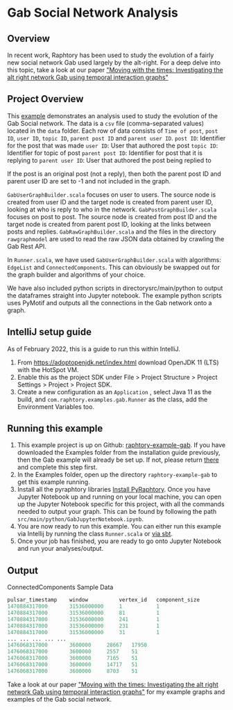 # Gab Social Network Analysis

## Overview

In recent work, Raphtory has been used to study the evolution of a fairly new social network Gab used largely by the alt-right. For a deep delve into this topic, take a look at our paper ["Moving with the times: Investigating the alt right network Gab using temporal interaction graphs"](https://www.researchgate.net/publication/344294385_Moving_with_the_Times_Investigating_the_Alt-Right_Network_Gab_with_Temporal_Interaction_Graphs)

## Project Overview

This [example](https://github.com/Raphtory/Raphtory/tree/master/examples/raphtory-example-gab) demonstrates an analysis used to study the evolution of the Gab Social network. The data is a `csv` file (comma-separated values) located in the `data` folder. Each row of data consists of `Time of post`, `post ID`, `user ID`, `topic ID`, `parent post ID` and `parent user ID`.
`post ID`: Identifier for the post that was made
`user ID`: User that authored the post
`topic ID`: Identifier for topic of post
`parent post ID`: Identifier for post that it is replying to
`parent user ID`: User that authored the post being replied to

If the post is an original post (not a reply), then both the parent post ID and parent user ID are set to -1 and not included in the graph. 

`GabUserGraphBuilder.scala` focuses on user to users. The source node is created from user ID and the target node is created from parent user ID, looking at who is reply to who in the network.
`GabPostGraphBuilder.scala` focuses on post to post. The source node is created from post ID and the target node is created from parent post ID, looking at the links between posts and replies.
`GabRawGraphBuilder.scala` and the files in the directory `rawgraphmodel` are used to read the raw JSON data obtained by crawling the Gab Rest API.

In `Runner.scala`, we have used `GabUserGraphBuilder.scala` with algorithms: `EdgeList` and `ConnectedComponents`. This can obviously be swapped out for the graph builder and algorithms of your choice. 

We have also included python scripts in directorysrc/main/python to output the dataframes straight into Jupyter notebook. The example python scripts uses PyMotif and outputs all the connections in the Gab network onto a graph.

## IntelliJ setup guide

As of February 2022, this is a guide to run this within IntelliJ.

1. From https://adoptopenjdk.net/index.html download OpenJDK 11 (LTS) with the HotSpot VM.
2. Enable this as the project SDK under File > Project Structure > Project Settings > Project > Project SDK.
3. Create a new configuration as an `Application` , select Java 11 as the build, and `com.raphtory.examples.gab.Runner` as the class, add the Environment Variables too.

## Running this example

1. This example project is up on Github: [raphtory-example-gab](https://github.com/Raphtory/Raphtory/tree/master/examples/raphtory-example-gab). If you have downloaded the Examples folder from the installation guide previously, then the Gab example will already be set up. If not, please return [there](../Install/start.md) and complete this step first. 
2. In the Examples folder, open up the directory `raphtory-example-gab` to get this example running.
3. Install all the pyraphtory libraries [Install PyRaphtory](/Install/python/pyraphtory.md). Once you have Jupyter Notebook up and running on your local machine, you can open up the Jupyter Notebook specific for this project, with all the commands needed to output your graph. This can be found by following the path `src/main/python/GabJupyterNotebook.ipynb`.
4. You are now ready to run this example. You can either run this example via Intellij by running the class `Runner.scala` or [via sbt](../Install/scala/compile_run_example.md).
5. Once your job has finished, you are ready to go onto Jupyter Notebook and run your analyses/output.

## Output

ConnectedComponents Sample Data
```python
pulsar_timestamp    window          vertex_id   component_size
1470884317000	    31536000000	    1	        1
1470884317000	    31536000000	    81	        1
1470884317000	    31536000000	    241	        1
1470884317000	    31536000000	    231	        1
1470884317000	    31536000000	    31	        1
...	...	...	...	...
1476068317000	    3600000	    28667	17950
1476068317000	    3600000	    2557	51
1476068317000	    3600000	    7165	51
1476068317000	    3600000	    14717	51
1476068317000	    3600000	    8703	51
```

Take a look at our paper ["Moving with the times: Investigating the alt right network Gab using temporal interaction graphs"](https://www.researchgate.net/publication/344294385_Moving_with_the_Times_Investigating_the_Alt-Right_Network_Gab_with_Temporal_Interaction_Graphs) for my example graphs and examples of the Gab social network.